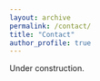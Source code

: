 ```yaml
---
layout: archive
permalink: /contact/
title: "Contact"
author_profile: true
---
```


Under construction. 